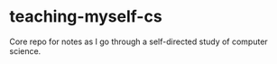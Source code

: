 # teaching-myself-cs
Core repo for notes as I go through a self-directed study of computer science.
